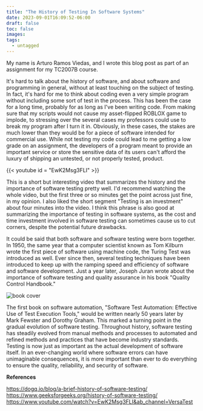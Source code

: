 ```yaml
---
title: "The History of Testing In Software Systems"
date: 2023-09-01T16:09:52-06:00
draft: false
toc: false
images:
tags:
  - untagged
---
```


My name is Arturo Ramos Viedas, and I wrote this blog post as part of an assignment for my TC2007B course.

It's hard to talk about the history of software, and about software and programming in general, without at least touching on the subject of testing. In fact, it's hard for me to think about coding even a very simple program without including some sort of test in the process. This has been the case for a long time, probably for as long as I've been writing code. From making sure that my scripts would not cause my asset-flipped ROBLOX game to implode, to stressing over the several cases my professors could use to break my program after I turn it in. Obviously, in these cases, the stakes are much lower than they would be for a piece of software intended for commercial use. While not testing my code could lead to me getting a low grade on an assignment, the developers of a program meant to provide an important service or store the sensitive data of its users can't afford the luxury of shipping an untested, or not properly tested, product. 

{{< youtube id = "EwK2Msg3FLI" >}}

This is a short but interesting video that summarizes the history and the importance of software testing pretty well. I'd recommend watching the whole video, but the first three or so minutes get the point across just fine, in my opinion. I also liked the short segment "Testing is an investment" about four minutes into the video. I think this phrase is also good at summarizing the importance of testing in software systems, as the cost and time investment involved in software testing can sometimes cause us to cut corners, despite the potential future drawbacks. 

It could be said that both software and software testing were born together. In 1950, the same year that a computer scientist known as Tom Kilburn wrote the first piece of software using machine code, the Turing Test was introduced as well. Ever since then, several testing techniques have been introduced to keep up with the ramping speed and efficiency of software and software development. Just a year later, Joseph Juran wrote about the importance of software testing and quality assurance in his book "Quality Control Handbook."

![book cover](/images/software_automation.png)

The first book on software automation, "Software Test Automation: Effective Use of Test Execution Tools," would be written nearly 50 years later by Mark Fewster and Dorothy Graham. This marked a turning point in the gradual evolution of software testing. Throughout history, software testing has steadily evolved from manual methods and processes to automated and refined methods and practices that have become industry standards. Testing is now just as important as the actual development of software itself. In an ever-changing world where software errors can have unimaginable consequences, it is more important than ever to do everything to ensure the quality, reliability, and security of software.

**References**

https://dogq.io/blog/a-brief-history-of-software-testing/
https://www.geeksforgeeks.org/history-of-software-testing/
https://www.youtube.com/watch?v=EwK2Msg3FLI&ab_channel=VersaTest
